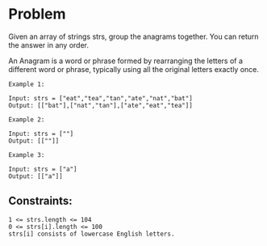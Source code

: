 # Problem

Given an array of strings strs, group the anagrams together. You can return the answer in any order.

An Anagram is a word or phrase formed by rearranging the letters of a different word or phrase, typically using all the original letters exactly once.
```
Example 1:

Input: strs = ["eat","tea","tan","ate","nat","bat"]
Output: [["bat"],["nat","tan"],["ate","eat","tea"]]
```
```
Example 2:

Input: strs = [""]
Output: [[""]]
```
```
Example 3:

Input: strs = ["a"]
Output: [["a"]]
 ```

## Constraints:
```
1 <= strs.length <= 104
0 <= strs[i].length <= 100
strs[i] consists of lowercase English letters.
```
